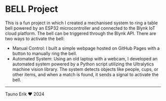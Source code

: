 # BELL Project

This is a fun project in which I created a mechanised system to ring a table bell powered by an ESP32 microcontroller and connected to the Blynk IoT cloud platform. The bell can be triggered through the Blynk API.
There are two ways to activate the bell:

- Manual Control: I built a simple webpage hosted on GitHub Pages with a button to manually ring the bell.
- Automated System: Using an old laptop with a webcam, I developed an automated system powered by a Python script utilizing the Ultralytics machine vision library. The system detects objects like people, cups, or other items, and when a match is found, it sends a signal to activate the bell.

_______
Tauno Erik &hearts; 2024

